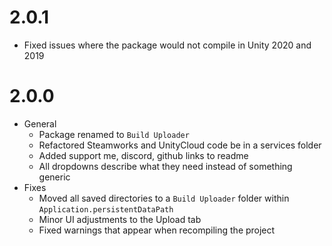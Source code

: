 # 2.0.1
- Fixed issues where the package would not compile in Unity 2020 and 2019

# 2.0.0
- General
  - Package renamed to `Build Uploader`
  - Refactored Steamworks and UnityCloud code be in a services folder 
  - Added support me, discord, github links to readme
  - All dropdowns describe what they need instead of something generic 
- Fixes
  - Moved all saved directories to a `Build Uploader` folder within `Application.persistentDataPath`
  - Minor UI adjustments to the Upload tab
  - Fixed warnings that appear when recompiling the project
